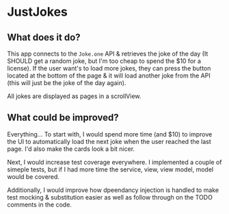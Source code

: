 # JustJokes


## What does it do?
This app connects to the `Joke.one` API & retrieves the joke of the day (It SHOULD get a random joke, but I'm too cheap to spend the $10 for a license).
If the user want's to load more jokes, they can press the button located at the bottom of the page & it will load another joke from the API (this will just be the joke of the day again).

All jokes are displayed as pages in a scrollView.

## What could be improved?
Everything...
To start with, I would spend more time (and $10) to improve the UI to automatically load the next joke when the user reached the last page. I'd also make the cards look a bit nicer.

Next, I would increase test coverage everywhere. I implemented a couple of simeple tests, but if I had more time the service, view, view model, model would be covered.

Additionally, I would improve how dpeendancy injection is handled to make test mocking & substitution easier as well as follow through on the TODO comments in the code.

